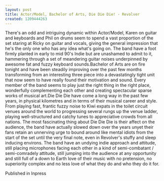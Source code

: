 ```yaml
---
layout: post
title: Actor/Model, Bachelor of Arts, Die Die Die! - Revolver
created: 1209444263
---
```

There's an odd and intriguing dynamic within Actor/Model, Karen on guitar and keyboards and Phil on drums seem to spend a vast proportion of the set staring at Ricky on guitar and vocals, giving the general impression that he's the only one who has any idea what's going on. The band have a foot firmly planted in early to mid 90's Indie but are unashamed to admit to it, hammering through a set of meandering guitar noises underpinned by awesome fat and fuzzy keyboard sounds.Bachelor of Arts are on fire tonight and have been steadily improving over the past few months transforming from an interesting three piece into a devastatingly tight unit that now seem to have really found their motivation and sound. Every member of the band seems to play just the right thing in the right place, wonderfully complementing each other and creating spectacular sparse works of musical art.Die Die Die have come a long way in the past few years, in physical kilometres and in terms of their musical career and style. From playing fast, frantic fuzzy noise to Kiwi expats in the toilet circuit venues around the world to progressing several rungs up the venue ladder, playing well-structured and catchy tunes to appreciative crowds from all nations. The most fascinating thing about Die Die Die is their affect on the audience, the band have actually slowed down over the years unyet their fans retain an unnerving urge to bound around like mental idiots from the start of the set until the very final note, even in Revolver's stuffy and sleep inducing environs. The band have an undying indie approach and attitude, still placing microphones facing each other in a kind of semi-combatant / semi-comradely attitude, still jumping into the audience at any opportunity and still full of a down to Earth love of their music with no pretension, no superiority complex and no less love of what they do and who they do it for.


Published in Inpress
